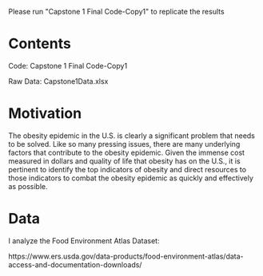 <p> Please run "Capstone 1 Final Code-Copy1" to replicate the results </p>

# Contents
  <p>Code: Capstone 1 Final Code-Copy1</p>
  <p>Raw Data: Capstone1Data.xlsx</p>

# Motivation
<p>The obesity epidemic in the U.S. is clearly a significant problem that needs to be solved. Like so many pressing issues, there are many underlying factors that contribute to the obesity epidemic. Given the immense cost measured in dollars and quality of life that obesity has on the U.S., it is pertinent to identify the top indicators of obesity and direct resources to those indicators to combat the obesity epidemic as quickly and effectively as possible.</p>

# Data
<p>I analyze the Food Environment Atlas Dataset:</p>
https://www.ers.usda.gov/data-products/food-environment-atlas/data-access-and-documentation-downloads/
